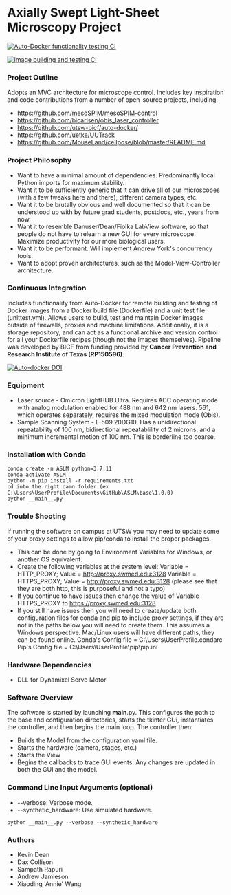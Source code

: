 # Axially Swept Light-Sheet Microscopy Project

[![Auto-Docker functionality testing CI](https://github.com/AdvancedImagingUTSW/ASLM/actions/workflows/autodocker-ci.yml/badge.svg?branch=main)](https://github.com/AdvancedImagingUTSW/ASLM/actions/workflows/autodocker-ci.yml)

[![Image building and testing CI](https://github.com/AdvancedImagingUTSW/ASLM/actions/workflows/container-ci.yml/badge.svg)](https://github.com/AdvancedImagingUTSW/ASLM/actions/workflows/container-ci.yml)

### Project Outline
Adopts an MVC architecture for microscope control. 
Includes key inspiration and code contributions from a number of open-source projects, including:
* https://github.com/mesoSPIM/mesoSPIM-control
* https://github.com/bicarlsen/obis_laser_controller
* https://github.com/utsw-bicf/auto-docker/
* https://github.com/uetke/UUTrack
* https://github.com/MouseLand/cellpose/blob/master/README.md

### Project Philosophy
* Want to have a minimal amount of dependencies. Predominantly local Python imports for maximum stability.
* Want it to be sufficiently generic that it can drive all of our microscopes (with a few tweaks here and there), different camera types, etc.
* Want it to be brutally obvious and well documented so that it can be understood up with by future grad students, postdocs, etc., years from now.
* Want it to resemble Danuser/Dean/Fiolka LabView software, so that people do not have to relearn a new GUI for every microscope.  Maximize productivity for our more biological users.
* Want it to be performant.  Will implement Andrew York's concurrency tools.
* Want to adopt proven architectures, such as the Model-View-Controller architecture.  

### Continuous Integration
Includes functionality from Auto-Docker for remote building and testing of Docker images from a Docker build file (Dockerfile) and a unit test file (unittest.yml). Allows users to build, test and maintain Docker images outside of firewalls, proxies and machine limitations. Additionally, it is a storage repository, and can act as a functional archive and version control for all your Dockerfile recipes (though not the images themselves). Pipeline was developed by BICF from funding provided by **Cancer Prevention and Research Institute of Texas (RP150596)**.

[![Auto-docker DOI](https://zenodo.org/badge/DOI/10.5281/zenodo.4555891.svg)](https://doi.org/10.5281/zenodo.4555891)

### Equipment
* Laser source - Omicron LightHUB Ultra.  Requires ACC operating mode with analog modulation enabled for 488 nm and 642 nm lasers.  561, which operates separately, requires the mixed modulation mode (Obis).
* Sample Scanning System - L-509.20DG10.  Has a unidirectional repeatability of 100 nm, bidirectional repeatablility of 2 microns, and a minimum incremental motion of 100 nm.  This is borderline too coarse.

### Installation with Conda
~~~
conda create -n ASLM python=3.7.11
conda activate ASLM
python -m pip install -r requirements.txt
cd into the right damn folder (ex C:\Users\UserProfile\Documents\GitHub\ASLM\base\1.0.0)
python __main__.py
~~~

### Trouble Shooting
If running the software on campus at UTSW you may need to update some of your proxy settings to allow pip/conda to install the proper packages.
* This can be done by going to Environment Variables for Windows, or another OS equivalent.
* Create the following variables at the system level: 
    Variable = HTTP_PROXY; Value = http://proxy.swmed.edu:3128
    Variable = HTTPS_PROXY; Value = http://proxy.swmed.edu:3128 (please see that they are both http, this is purposeful and not a typo)
* If you continue to have issues then change the value of Variable HTTPS_PROXY to https://proxy.swmed.edu:3128
* If you still have issues then you will need to create/update both configuration files for conda and pip to include proxy settings, if they are not in the paths below you will need to create them. This assumes a Windows perspective. Mac/Linux users will have different paths, they can be found online.
    Conda's Config file = C:\Users\UserProfile\.condarc
    Pip's Config file = C:\Users\UserProfile\pip\pip.ini

### Hardware Dependencies
* DLL for Dynamixel Servo Motor

### Software Overview
The software is started by launching __main__.py. This configures the path to the base and configuration directories,
starts the tkinter GUi, instantiates the controller, and then begins the main loop. The controller then:
* Builds the Model from the configuration yaml file.
* Starts the hardware (camera, stages, etc.)
* Starts the View
* Begins the callbacks to trace GUI events.  Any changes are updated in both the GUI and the model.

### Command Line Input Arguments (optional)
* --verbose: Verbose mode.
* --synthetic_hardware: Use simulated hardware.

~~~
python __main__.py --verbose --synthetic_hardware
~~~

### Authors
* Kevin Dean
* Dax Collison
* Sampath Rapuri
* Andrew Jamieson
* Xiaoding 'Annie' Wang
